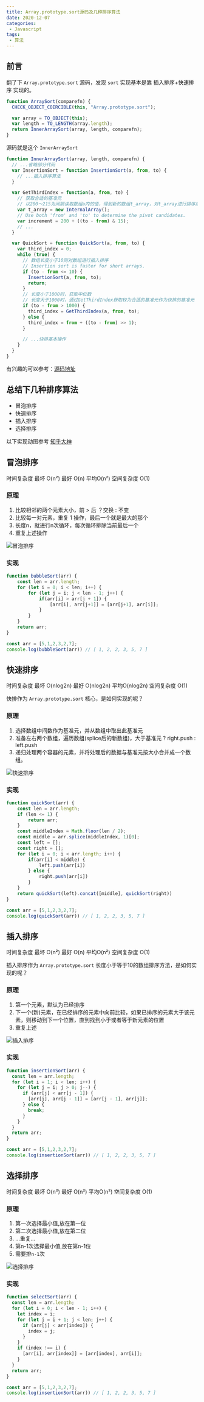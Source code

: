 ```yaml
---
title: Array.prototype.sort源码及几种排序算法
date: 2020-12-07
categories:
 - Javascript
tags:
 - 算法
---
```


## 前言

翻了下 `Array.prototype.sort` 源码，发现 `sort` 实现基本是靠 插入排序+快速排序 实现的。

```js
function ArraySort(comparefn) {
  CHECK_OBJECT_COERCIBLE(this, "Array.prototype.sort");

  var array = TO_OBJECT(this);
  var length = TO_LENGTH(array.length);
  return InnerArraySort(array, length, comparefn);
}
```

源码就是这个 `InnerArraySort`

```js
function InnerArraySort(array, length, comparefn) {
  // ...省略部分代码
  var InsertionSort = function InsertionSort(a, from, to) {
    // ...插入排序算法
  }

  var GetThirdIndex = function(a, from, to) {
    // 获取合适的基准元
    // 以200～215为间隔读取数组a内的值，得到新的数组t_array，对t_array进行排序后取排序后的中位数
    var t_array = new InternalArray();
    // Use both 'from' and 'to' to determine the pivot candidates.
    var increment = 200 + ((to - from) & 15);
    // ...
  }

  var QuickSort = function QuickSort(a, from, to) {
    var third_index = 0;
    while (true) {
      // 数组长度小于10则对数组进行插入排序
      // Insertion sort is faster for short arrays.
      if (to - from <= 10) {
        InsertionSort(a, from, to);
        return;
      }
      // 长度小于1000时，获取中位数
      // 长度大于1000时，通过GetThirdIndex获取较为合适的基准元作为快排的基准元
      if (to - from > 1000) {
        third_index = GetThirdIndex(a, from, to);
      } else {
        third_index = from + ((to - from) >> 1);
      }

      // ...快排基本操作
    }
  }
}
```

有兴趣的可以参考：[源码地址](https://github.com/v8/v8/blob/ad82a40509c5b5b4680d4299c8f08d6c6d31af3c/src/js/array.js)


## 总结下几种排序算法

* 冒泡排序
* 快速排序
* 插入排序
* 选择排序

以下实现动图参考 [知乎大神](https://zhuanlan.zhihu.com/p/57088609)


## 冒泡排序

时间复杂度 最坏 O(n²) 最好 O(n) 平均O(n²)
空间复杂度 O(1)

### 原理

1. 比较相邻的两个元素大小，前 > 后 ？交换 : 不变
2. 比较每一对元素，重复 1 操作，最后一个就是最大的那个
3. 长度n，就进行n次循环，每次循环排除当前最后一个
4. 重复上述操作

![冒泡排序](https://user-images.githubusercontent.com/34484322/89124183-9e90d280-d507-11ea-9f3b-b486f792aa2d.gif)

### 实现

```js
function bubbleSort(arr) {
	const len = arr.length;
	for (let i = 0; i < len; i++) {
		for (let j = i; j < len - 1; j++) {
			if(arr[i] > arr[j + 1]) {
				[arr[i], arr[j+1]] = [arr[j+1], arr[i]];
			}
		}
	}
	return arr;
}

const arr = [5,1,2,3,2,7];
console.log(bubbleSort(arr)) // [ 1, 2, 2, 3, 5, 7 ]
```


## 快速排序

时间复杂度 最坏 O(nlog2n) 最好 O(nlog2n) 平均O(nlog2n)
空间复杂度 O(1)

快排作为 `Array.prototype.sort` 核心，是如何实现的呢？

### 原理

1. 选择数组中间数作为基准元，并从数组中取出此基准元
2. 准备左右两个数组，遍历数组(splice后的新数组)，大于基准元 ? right.push : left.push
3. 递归处理两个容器的元素，并将处理后的数据与基准元按大小合并成一个数组。

![快速排序](https://user-images.githubusercontent.com/34484322/89124218-e0ba1400-d507-11ea-87f1-d14ae3aadfb0.gif)

### 实现

```js
function quickSort(arr) {
	const len = arr.length;
	if (len <= 1) {
		return arr;
	}
	const middleIndex = Math.floor(len / 2);
	const middle = arr.splice(middleIndex, 1)[0];
	const left = [];
	const right = [];
	for (let i = 0; i < arr.length; i++) {
		if(arr[i] < middle) {
			left.push(arr[i])
		} else {
			right.push(arr[i])
		}
	}
	return quickSort(left).concat([middle], quickSort(right))
}

const arr = [5,1,2,3,2,7];
console.log(quickSort(arr)) // [ 1, 2, 2, 3, 5, 7 ]
```


## 插入排序

时间复杂度 最坏 O(n²) 最好 O(n) 平均O(n²)
空间复杂度 O(1)

插入排序作为 `Array.prototype.sort` 长度小于等于10的数组排序方法，是如何实现的呢？

### 原理

1. 第一个元素，默认为已经排序
2. 下一个(新)元素，在已经排序的元素中向前比较，如果已排序的元素大于该元素，则移动到下一个位置，直到找到小于或者等于新元素的位置
3. 重复上述

![插入排序](https://user-images.githubusercontent.com/34484322/89124203-c2541880-d507-11ea-9859-e964f5463a86.gif)

### 实现

```js
function insertionSort(arr) {
  const len = arr.length;
  for (let i = 1; i < len; i++) {
    for (let j = i; j > 0; j--) {
      if (arr[j] < arr[j - 1]) {
        [arr[j], arr[j - 1]] = [arr[j - 1], arr[j]];
      } else {
        break;
      }
    }
  }
  return arr;
}

const arr = [5,1,2,3,2,7];
console.log(insertionSort(arr)) // [ 1, 2, 2, 3, 5, 7 ]
```


## 选择排序

时间复杂度 最坏 O(n²) 最好 O(n²) 平均O(n²)
空间复杂度 O(1)

### 原理

1. 第一次选择最小值,放在第一位
2. 第二次选择最小值,放在第二位
3. ...重复...
4. 第n-1次选择最小值,放在第n-1位
5. 需要排`n-1`次

![选择排序](https://user-images.githubusercontent.com/34484322/89124365-0398f800-d509-11ea-9573-6a24820cfd81.gif)

### 实现

```js
function selectSort(arr) {
  const len = arr.length;
  for (let i = 0; i < len - 1; i++) {
    let index = i;
    for (let j = i + 1; j < len; j++) {
      if (arr[j] < arr[index]) {
        index = j;
      }
    }
    if (index !== i) {
      [arr[i], arr[index]] = [arr[index], arr[i]];
    }
  }
  return arr;
}

const arr = [5,1,2,3,2,7];
console.log(insertionSort(arr)) // [ 1, 2, 2, 3, 5, 7 ]
```
